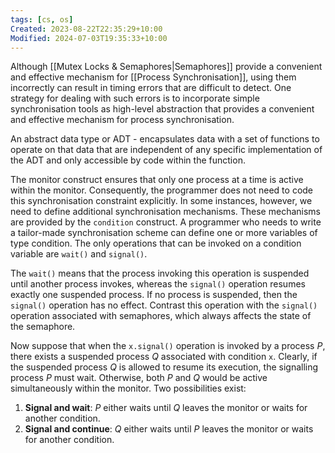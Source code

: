 ```yaml
---
tags: [cs, os]
Created: 2023-08-22T22:35:29+10:00
Modified: 2024-07-03T19:35:33+10:00
---
```

Although [[Mutex Locks & Semaphores|Semaphores]] provide a convenient and effective mechanism for [[Process Synchronisation]], using them incorrectly can result in timing errors that are difficult to detect. One strategy for dealing with such errors is to incorporate simple synchronisation tools as high-level abstraction that provides a convenient and effective mechanism for process synchronisation.

An abstract data type or ADT - encapsulates data with a set of functions to operate on that data that are independent of any specific implementation of the ADT and only accessible by code within the function.

The monitor construct ensures that only one process at a time is active within the monitor. Consequently, the programmer does not need to code this synchronisation constraint explicitly. In some instances, however, we need to define additional synchronisation mechanisms. These mechanisms are provided by the `condition` construct. A programmer who needs to write a tailor-made synchronisation scheme can define one or more variables of type condition. The only operations that can be invoked on a condition variable are `wait()` and `signal()`.

The `wait()` means that the process invoking this operation is suspended until another process invokes, whereas the `signal()` operation resumes exactly one suspended process. If no process is suspended, then the `signal()` operation has no effect. Contrast this operation with the `signal()` operation associated with semaphores, which always affects the state of the semaphore.

Now suppose that when the `x.signal()` operation is invoked by a process $P$, there exists a suspended process $Q$ associated with condition `x`. Clearly, if the suspended process $Q$ is allowed to resume its execution, the signalling process $P$ must wait. Otherwise, both $P$ and $Q$ would be active simultaneously within the monitor. Two possibilities exist:
1. **Signal and wait**: $P$ either waits until $Q$ leaves the monitor or waits for another condition.
2. **Signal and continue**: $Q$ either waits until $P$ leaves the monitor or waits for another condition.

